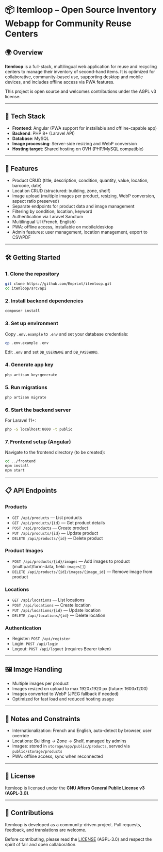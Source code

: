 
# 📦 Itemloop – Open Source Inventory Webapp for Community Reuse Centers

## 🌍 Overview

**Itemloop** is a full-stack, multilingual web application for reuse and recycling centers to manage their inventory of second-hand items. It is optimized for collaborative, community-based use, supporting desktop and mobile devices, and includes offline access via PWA features.

This project is open source and welcomes contributions under the AGPL v3 license.

---

## 🔧 Tech Stack

- **Frontend**: Angular (PWA support for installable and offline-capable app)
- **Backend**: PHP 8+ (Laravel API)
- **Database**: MySQL
- **Image processing**: Server-side resizing and WebP conversion
- **Hosting target**: Shared hosting on OVH (PHP/MySQL compatible)

---

## 🚀 Features
- Product CRUD (title, description, condition, quantity, value, location, barcode, date)
- Location CRUD (structured: building, zone, shelf)
- Image upload (multiple images per product, resizing, WebP conversion, aspect ratio preserved)
- Separate endpoints for product data and image management
- Filtering by condition, location, keyword
- Authentication via Laravel Sanctum
- Multilingual UI (French, English)
- PWA: offline access, installable on mobile/desktop
- Admin features: user management, location management, export to CSV/PDF

---

## 🛠️ Getting Started

### 1. Clone the repository
```sh
git clone https://github.com/Emprint/itemloop.git
cd itemloop/src/api
```

### 2. Install backend dependencies
```sh
composer install
```

### 3. Set up environment
Copy `.env.example` to `.env` and set your database credentials:
```sh
cp .env.example .env
```
Edit `.env` and set `DB_USERNAME` and `DB_PASSWORD`.

### 4. Generate app key
```sh
php artisan key:generate
```

### 5. Run migrations
```sh
php artisan migrate
```

### 6. Start the backend server
For Laravel 11+:
```sh
php -S localhost:8000 -t public
```

### 7. Frontend setup (Angular)
Navigate to the frontend directory (to be created):
```sh
cd ../frontend
npm install
npm start
```

---

## 📋 API Endpoints

### Products
- `GET /api/products` — List products
- `GET /api/products/{id}` — Get product details
- `POST /api/products` — Create product
- `PUT /api/products/{id}` — Update product
- `DELETE /api/products/{id}` — Delete product

### Product Images
- `POST /api/products/{id}/images` — Add images to product (multipart/form-data, field: `images[]`)
- `DELETE /api/products/{id}/images/{image_id}` — Remove image from product

### Locations
- `GET /api/locations` — List locations
- `POST /api/locations` — Create location
- `PUT /api/locations/{id}` — Update location
- `DELETE /api/locations/{id}` — Delete location

### Authentication
- Register: `POST /api/register`
- Login: `POST /api/login`
- Logout: `POST /api/logout` (requires Bearer token)

---

## 🖼️ Image Handling
- Multiple images per product
- Images resized on upload to max 1920x1920 px (future: 1600x1200)
- Images converted to WebP (JPEG fallback if needed)
- Optimized for fast load and reduced hosting usage

---

## 📁 Notes and Constraints
- Internationalization: French and English, auto-detect by browser, user override
- Locations: Building → Zone → Shelf, managed by admins
- Images: stored in `storage/app/public/products`, served via `public/storage/products`
- PWA: offline access, sync when reconnected

---

## 🔐 License

Itemloop is licensed under the **GNU Affero General Public License v3 (AGPL-3.0)**.

---

## 🤝 Contributions

Itemloop is developed as a community-driven project. Pull requests, feedback, and translations are welcome.

Before contributing, please read the [LICENSE](./LICENSE) (AGPL-3.0) and respect the spirit of fair and open collaboration.
